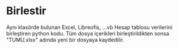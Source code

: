 # Birlestir
Aynı klasörde bulunan Excel, Libreofis, ...vb Hesap tablosu verilerini birleştiren python kodu.
Tüm dosya içerikleri birleştirildikten sonsa "TUMU.xlsx" adında yeni bir dosyaya kaydedilir.

